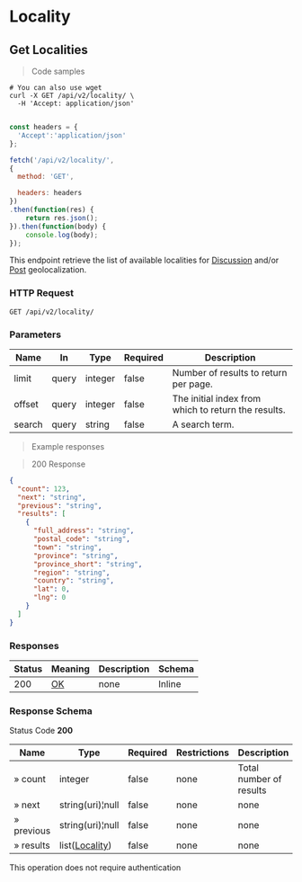 <h1 id="selfcommunity-api-locality">Locality</h1>

## Get Localities

<a id="opIdlistLocalitys"></a>

> Code samples

```shell
# You can also use wget
curl -X GET /api/v2/locality/ \
  -H 'Accept: application/json'

```

```javascript

const headers = {
  'Accept':'application/json'
};

fetch('/api/v2/locality/',
{
  method: 'GET',

  headers: headers
})
.then(function(res) {
    return res.json();
}).then(function(body) {
    console.log(body);
});

```

This endpoint retrieve the list of available localities for [Discussion](#selfcommunity-api-discussion) and/or [Post](#selfcommunity-api-post) geolocalization.

<h3 id="http-request">HTTP Request</h3>

`GET /api/v2/locality/`

<h3 id="listlocalitys-parameters">Parameters</h3>

|Name|In|Type|Required|Description|
|---|---|---|---|---|
|limit|query|integer|false|Number of results to return per page.|
|offset|query|integer|false|The initial index from which to return the results.|
|search|query|string|false|A search term.|

> Example responses

> 200 Response

```json
{
  "count": 123,
  "next": "string",
  "previous": "string",
  "results": [
    {
      "full_address": "string",
      "postal_code": "string",
      "town": "string",
      "province": "string",
      "province_short": "string",
      "region": "string",
      "country": "string",
      "lat": 0,
      "lng": 0
    }
  ]
}
```

<h3 id="listlocalitys-responses">Responses</h3>

|Status|Meaning|Description|Schema|
|---|---|---|---|
|200|[OK](https://tools.ietf.org/html/rfc7231#section-6.3.1)|none|Inline|

<h3 id="listlocalitys-responseschema">Response Schema</h3>

Status Code **200**

|Name|Type|Required|Restrictions|Description|
|---|---|---|---|---|
|» count|integer|false|none|Total number of results|
|» next|string(uri)¦null|false|none|none|
|» previous|string(uri)¦null|false|none|none|
|» results|list([Locality](#schemalocality))|false|none|none|

<aside class="notice">
This operation does not require authentication
</aside>
